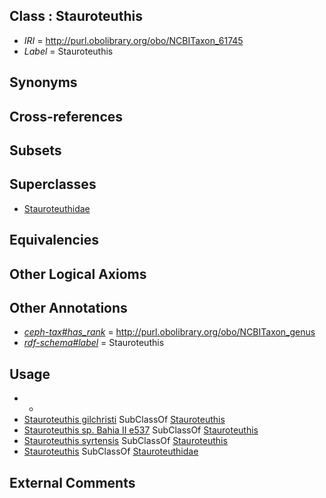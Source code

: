 
## Class : Stauroteuthis

 * *IRI* = http://purl.obolibrary.org/obo/NCBITaxon_61745
 * *Label* = Stauroteuthis

## Synonyms


## Cross-references


## Subsets


## Superclasses

 * [Stauroteuthidae](../../NCBITaxon/44/NCBITaxon_61744.md)

## Equivalencies


## Other Logical Axioms


## Other Annotations

 * *[ceph-tax#has_rank](../../ceph-tax#has/nk/ceph-tax#has_rank.md)* = http://purl.obolibrary.org/obo/NCBITaxon_genus
 * *[rdf-schema#label](../../el/rdf-schema#label.md)* = Stauroteuthis

## Usage

 * -
 * [Stauroteuthis gilchristi](../../NCBITaxon/35/NCBITaxon_202435.md) SubClassOf [Stauroteuthis](../../NCBITaxon/45/NCBITaxon_61745.md)
 * [Stauroteuthis sp. Bahia II e537](../../NCBITaxon/41/NCBITaxon_202441.md) SubClassOf [Stauroteuthis](../../NCBITaxon/45/NCBITaxon_61745.md)
 * [Stauroteuthis syrtensis](../../NCBITaxon/46/NCBITaxon_61746.md) SubClassOf [Stauroteuthis](../../NCBITaxon/45/NCBITaxon_61745.md)
 * [Stauroteuthis](../../NCBITaxon/45/NCBITaxon_61745.md) SubClassOf [Stauroteuthidae](../../NCBITaxon/44/NCBITaxon_61744.md)

## External Comments

